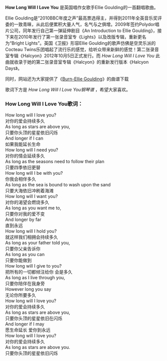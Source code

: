 

**How Long Will I Love You** 是英国唱作女歌手Ellie Goulding的一首翻唱歌曲。  
  
Ellie
Goulding是“2010BBC年度之声”最高票选得主，并得到2011年全英音乐奖评委的一致青睐，从此后便累积大量人气，名气与之俱增。2009年签约Polydor唱片公司，同年发行自己第一弹延伸剧目《An
Introduction to Ellie Goulding》，接下来在2010年发行了第一张录音室专《Lights》以及改版专辑，重新更名为“Bright
Lights”。英国《卫报》形容Ellie Goulding的歌声仿佛是空灵乐派的Cocteau
Twins乐团唱起了流行乐的感觉，给听众带来新鲜的感觉！第二张录音室专辑《Halcyon》2012年10月5日正式发行。而 _How Long Will I
Love You_ 此曲就收录于她的第二张录音室专辑《Halcyon》的重新发行版本《Halcyon Days》。  
  
同时，网站还为大家提供了《[Burn-Ellie Goulding](Music-2952-Burn-Ellie-Goulding.html "Burn-
Ellie Goulding")》的曲谱下载  
  
歌词下方是 _How Long Will I Love You钢琴谱_ ，希望大家喜欢。

### How Long Will I Love You歌词：

How long will I love you?  
对你的爱会持续多久  
As long as stars are above you,  
只要你头顶的星星依旧闪烁  
And longer if I can  
如果我能延长生命  
How long will I need you?  
对你的情会延续多久  
As long as the seasons need to follow their plan  
只要四季依旧更替  
How long will I be with you?  
你我会相伴多久  
As long as the sea is bound to wash upon the sand  
只要大海依旧冲刷着海滩  
How long will I want you?  
对你的渴望会燃烧多久  
As long as you want me to,  
只要你对我的爱不变  
And longer by far  
直到永远  
How long will I hold you?  
就这样我们相拥会持续多久  
As long as your father told you,  
只要你父亲告诉你  
As long as you can  
只要你能做到  
How long will I give to you?  
把所有的一切都倾注给你 会是多久  
As long as I live through you,  
只要你陪伴在我身旁  
However long you say  
无论你所要多久  
How long will I love you?  
对你的爱会持续多久  
As long as stars are above you,  
只要你头顶的星星依旧在闪烁  
And longer if I may  
愿生命延长 爱你到永远  
How long will I love you?  
对你的爱会持续多久  
As long as stars are above you.  
只要你头顶的星星依旧闪烁

